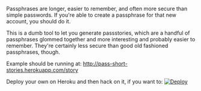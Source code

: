 Passphrases are longer, easier to remember, and often more secure than
simple passwords. If you're able to create a passphrase for that new
account, you should do it.

This is a dumb tool to let you generate passstories, which are a handful
of passphrases glommed together and more interesting and probably easier
to remember. They're certainly less secure than good old fashioned
passphrases, though.

Example should be running at: http://pass-short-stories.herokuapp.com/story

Deploy your own on Heroku and then hack on it, if you want to:
[![Deploy](https://www.herokucdn.com/deploy/button.svg)](https://heroku.com/deploy)
